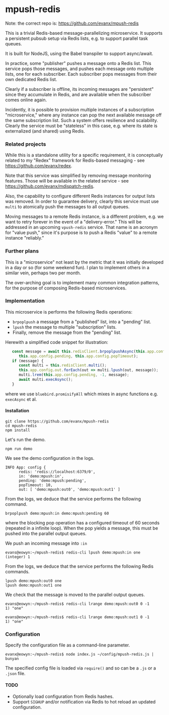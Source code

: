 
# mpush-redis

Note: the correct repo is: https://github.com/evanx/mpush-redis

This is a trivial Redis-based message-parallelizing microservice. It supports a persistent pubsub setup via Redis lists, e.g. to support parallel task queues.

It is built for NodeJS, using the Babel transpiler to support async/await.

In practice, some "publisher" pushes a message onto a Redis list. This service pops those messages, and pushes each message onto multiple lists, one for each subscriber. Each subscriber pops messages from their own dedicated Redis list.

Clearly if a subscriber is offline, its incoming messages are "persistent" since they accumulate in Redis, and are available when the subscriber comes online again.

Incidently, it is possible to provision multiple instances of a subscription "microservice," where any instance can pop the next available message off the same subscription list. Such a system offers resilience and scalability. Clearly the service must be "stateless" in this case, e.g. where its state is externalized (and shared) using Redis.


### Related projects

While this is a standalone utility for a specific requirement, it is conceptually related to my "Redex" framework for Redis-based messaging - see https://github.com/evanx/redex.

Note that this service was simplified by removing message monitoring features. Those will be available in the related service - see https://github.com/evanx/mdispatch-redis.

Also, the capability to configure different Redis instances for output lists was removed. In order to guarantee delivery, clearly this service must use `multi` to atomically push the messages to all output queues.

Moving messages to a remote Redis instance, is a different problem, e.g. we want to retry forever in the event of a "delivery-error." This will be addressed in an upcoming `vpush-redis` service. That name is an acronym for "value push," since it's purpose is to push a Redis "value" to a remote instance "reliably."


### Further plans

This is a "microservice" not least by the metric that it was initially developed in a day or so (for some weekend fun). I plan to implement others in a similar vein, perhaps two per month.

The over-arching goal is to implement many common integration patterns, for the purpose of composing Redis-based microservices.


### Implementation

This microservice is performs the following Redis operations:

- `brpoplpush` a message from a "published" list, into a "pending" list.
- `lpush` the message to multiple "subscription" lists.
- Finally, remove the message from the "pending" list.

Herewith a simplified code snippet for illustration:
```javascript
   const message = await this.redisClient.brpoplpushAsync(this.app.config.in,
      this.app.config.pending, this.app.config.popTimeout);
   if (message) {
      const multi = this.redisClient.multi();
      this.app.config.out.forEach(out => multi.lpush(out, message));
      multi.lrem(this.app.config.pending, -1, message);
      await multi.execAsync();
   }
```
where we use `bluebird.promisifyAll` which mixes in async functions e.g. `execAsync` et al.


#### Installation

```shell
git clone https://github.com/evanx/mpush-redis
cd mpush-redis
npm install
```
Let's run the demo.
```shell
npm run demo
```
We see the demo configuration in the logs.
```shell
INFO App: config {
      redis: 'redis://localhost:6379/0',
      in: 'demo:mpush:in',
      pending: 'demo:mpush:pending',
      popTimeout: 10,
      out: [ 'demo:mpush:out0', 'demo:mpush:out1' ]
```

From the logs, we deduce that the service performs the following command.

```
brpoplpush demo:mpush:in demo:mpush:pending 60
```
where the blocking pop operation has a configured timeout of 60 seconds (repeated in a infinite loop). When the pop yields a message, this must be pushed into the parallel output queues.

We push an incoming message into `:in`

```shell
evans@eowyn:~/mpush-redis$ redis-cli lpush demo:mpush:in one
(integer) 1
```

From the logs, we deduce that the service performs the following Redis commands.
```
lpush demo:mpush:out0 one
lpush demo:mpush:out1 one
```

We check that the message is moved to the parallel output queues.
```shell
evans@eowyn:~/mpush-redis$ redis-cli lrange demo:mpush:out0 0 -1
1) "one"
```
```shell
evans@eowyn:~/mpush-redis$ redis-cli lrange demo:mpush:out1 0 -1
1) "one"
```

### Configuration

Specify the configuration file as a command-line parameter.

```shell
evanx@eowyn:~/mpush-redis$ node index.js ~/config/mpush-redis.js | bunyan
```

The specified config file is loaded via `require()` and so can be a `.js` or a `.json` file.

#### TODO

- Optionally load configuration from Redis hashes.
- Support `SIGHUP` and/or notification via Redis to hot reload an updated configuration.

